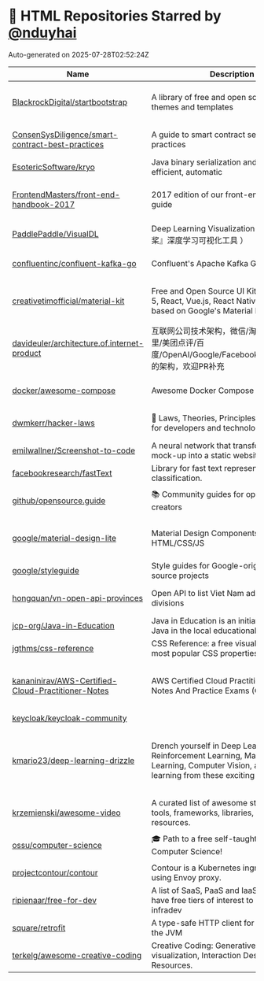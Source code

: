 # 🌟 HTML Repositories Starred by [@nduyhai](https://github.com/nduyhai)

Auto-generated on 2025-07-28T02:52:24Z

| Name | Description | Topics |
|------|-------------|-------|
| [BlackrockDigital/startbootstrap](https://github.com/BlackrockDigital/startbootstrap) | A library of free and open source Bootstrap themes and templates | [bootstrap](https://github.com/topics/bootstrap), [bootstrap-4](https://github.com/topics/bootstrap-4), [bootstrap-template](https://github.com/topics/bootstrap-template) |
| [ConsenSysDiligence/smart-contract-best-practices](https://github.com/ConsenSysDiligence/smart-contract-best-practices) | A guide to smart contract security best practices | [blockchain](https://github.com/topics/blockchain), [documentation](https://github.com/topics/documentation), [ethereum](https://github.com/topics/ethereum) |
| [EsotericSoftware/kryo](https://github.com/EsotericSoftware/kryo) | Java binary serialization and cloning: fast, efficient, automatic | [cloning](https://github.com/topics/cloning), [java](https://github.com/topics/java), [kryo](https://github.com/topics/kryo) |
| [FrontendMasters/front-end-handbook-2017](https://github.com/FrontendMasters/front-end-handbook-2017) | 2017 edition of our front-end development guide | [css](https://github.com/topics/css), [front-end-developer](https://github.com/topics/front-end-developer), [front-end-development](https://github.com/topics/front-end-development) |
| [PaddlePaddle/VisualDL](https://github.com/PaddlePaddle/VisualDL) | Deep Learning Visualization Toolkit（『飞桨』深度学习可视化工具 ） | [caffe](https://github.com/topics/caffe), [deep-learning](https://github.com/topics/deep-learning), [onnx](https://github.com/topics/onnx) |
| [confluentinc/confluent-kafka-go](https://github.com/confluentinc/confluent-kafka-go) | Confluent's Apache Kafka Golang client | [confluent](https://github.com/topics/confluent), [consumer](https://github.com/topics/consumer), [golang](https://github.com/topics/golang) |
| [creativetimofficial/material-kit](https://github.com/creativetimofficial/material-kit) |  Free and Open Source UI Kit for Bootstrap 5, React, Vue.js, React Native and Sketch based on Google's Material Design | [bootstrap](https://github.com/topics/bootstrap), [bootstrap-material-design](https://github.com/topics/bootstrap-material-design), [bootstrap5](https://github.com/topics/bootstrap5) |
| [davideuler/architecture.of.internet-product](https://github.com/davideuler/architecture.of.internet-product) | 互联网公司技术架构，微信/淘宝/微博/腾讯/阿里/美团点评/百度/OpenAI/Google/Facebook/Amazon/eBay的架构，欢迎PR补充 | [architecture](https://github.com/topics/architecture), [architecture-guidelines](https://github.com/topics/architecture-guidelines), [architecture-of-internet-product](https://github.com/topics/architecture-of-internet-product) |
| [docker/awesome-compose](https://github.com/docker/awesome-compose) | Awesome Docker Compose samples | [awesome](https://github.com/topics/awesome), [awesome-list](https://github.com/topics/awesome-list), [docker-compose](https://github.com/topics/docker-compose) |
| [dwmkerr/hacker-laws](https://github.com/dwmkerr/hacker-laws) | 🧠 Laws, Theories, Principles and Patterns for developers and technologists. | [coding](https://github.com/topics/coding), [computerscience](https://github.com/topics/computerscience), [laws](https://github.com/topics/laws) |
| [emilwallner/Screenshot-to-code](https://github.com/emilwallner/Screenshot-to-code) | A neural network that transforms a design mock-up into a static website. | [cnn](https://github.com/topics/cnn), [cnn-keras](https://github.com/topics/cnn-keras), [deep-learning](https://github.com/topics/deep-learning) |
| [facebookresearch/fastText](https://github.com/facebookresearch/fastText) | Library for fast text representation and classification. |  |
| [github/opensource.guide](https://github.com/github/opensource.guide) | 📚 Community guides for open source creators | [best-practices](https://github.com/topics/best-practices), [documentation](https://github.com/topics/documentation), [hacktoberfest](https://github.com/topics/hacktoberfest) |
| [google/material-design-lite](https://github.com/google/material-design-lite) | Material Design Components in HTML/CSS/JS | [material](https://github.com/topics/material), [material-components](https://github.com/topics/material-components), [material-design](https://github.com/topics/material-design) |
| [google/styleguide](https://github.com/google/styleguide) | Style guides for Google-originated open-source projects | [cpplint](https://github.com/topics/cpplint), [style-guide](https://github.com/topics/style-guide), [styleguide](https://github.com/topics/styleguide) |
| [hongquan/vn-open-api-provinces](https://github.com/hongquan/vn-open-api-provinces) | Open API to list Viet Nam administrative divisions | [administrative](https://github.com/topics/administrative), [http-api](https://github.com/topics/http-api), [made-in-vietnam](https://github.com/topics/made-in-vietnam) |
| [jcp-org/Java-in-Education](https://github.com/jcp-org/Java-in-Education) |  Java in Education is an initiative to promote Java in the local educational institutions.  |  |
| [jgthms/css-reference](https://github.com/jgthms/css-reference) | CSS Reference: a free visual guide to the most popular CSS properties | [css](https://github.com/topics/css), [jekyll-site](https://github.com/topics/jekyll-site), [reference](https://github.com/topics/reference) |
| [kananinirav/AWS-Certified-Cloud-Practitioner-Notes](https://github.com/kananinirav/AWS-Certified-Cloud-Practitioner-Notes) | AWS Certified Cloud Practitioner Short Notes And Practice Exams (CLF-C02) | [amazon-web-services](https://github.com/topics/amazon-web-services), [aws](https://github.com/topics/aws), [aws-certified-cloud-practitioner](https://github.com/topics/aws-certified-cloud-practitioner) |
| [keycloak/keycloak-community](https://github.com/keycloak/keycloak-community) |  |  |
| [kmario23/deep-learning-drizzle](https://github.com/kmario23/deep-learning-drizzle) | Drench yourself in Deep Learning, Reinforcement Learning, Machine Learning, Computer Vision, and NLP by learning from these exciting lectures!! | [artificial-intelligence-algorithms](https://github.com/topics/artificial-intelligence-algorithms), [artificial-neural-networks](https://github.com/topics/artificial-neural-networks), [bayesian-statistics](https://github.com/topics/bayesian-statistics) |
| [krzemienski/awesome-video](https://github.com/krzemienski/awesome-video) | A curated list of awesome streaming video tools, frameworks, libraries, and learning resources. | [audio](https://github.com/topics/audio), [awesome](https://github.com/topics/awesome), [awesome-list](https://github.com/topics/awesome-list) |
| [ossu/computer-science](https://github.com/ossu/computer-science) | 🎓 Path to a free self-taught education in Computer Science! | [awesome-list](https://github.com/topics/awesome-list), [computer-science](https://github.com/topics/computer-science), [courses](https://github.com/topics/courses) |
| [projectcontour/contour](https://github.com/projectcontour/contour) | Contour is a Kubernetes ingress controller using Envoy proxy. | [cncf](https://github.com/topics/cncf), [contour](https://github.com/topics/contour), [envoy](https://github.com/topics/envoy) |
| [ripienaar/free-for-dev](https://github.com/ripienaar/free-for-dev) | A list of SaaS, PaaS and IaaS offerings that have free tiers of interest to devops and infradev | [awesome-list](https://github.com/topics/awesome-list), [free-for-developers](https://github.com/topics/free-for-developers) |
| [square/retrofit](https://github.com/square/retrofit) | A type-safe HTTP client for Android and the JVM | [android](https://github.com/topics/android), [java](https://github.com/topics/java) |
| [terkelg/awesome-creative-coding](https://github.com/terkelg/awesome-creative-coding) | Creative Coding: Generative Art, Data visualization, Interaction Design, Resources. | [3d-graphics](https://github.com/topics/3d-graphics), [art](https://github.com/topics/art), [awesome](https://github.com/topics/awesome) |
